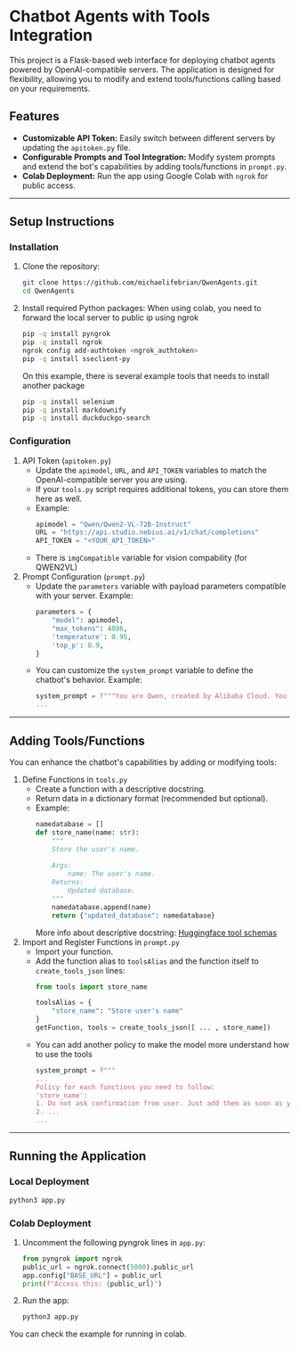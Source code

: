 # Chatbot Agents with Tools Integration
This project is a Flask-based web interface for deploying chatbot agents powered by OpenAI-compatible servers. The application is designed for flexibility, allowing you to modify and extend tools/functions calling based on your requirements. 
## Features
- **Customizable API Token:** Easily switch between different servers by updating the `apitoken.py` file.
- **Configurable Prompts and Tool Integration:** Modify system prompts and extend the bot's capabilities by adding tools/functions in `prompt.py`.
- **Colab Deployment:** Run the app using Google Colab with `ngrok` for public access.
---
## Setup Instructions
### Installation
1. Clone the repository:
    ```bash
    git clone https://github.com/michaelifebrian/QwenAgents.git
    cd QwenAgents
    ```
2. Install required Python packages:
    When using colab, you need to forward the local server to public ip using ngrok
    ```bash
    pip -q install pyngrok
    pip -q install ngrok
    ngrok config add-authtoken <ngrok_authtoken>
    pip -q install sseclient-py
    ```
    On this example, there is several example tools that needs to install another package
    ```bash
    pip -q install selenium
    pip -q install markdownify
    pip -q install duckduckgo-search
    ```
### Configuration
1. API Token (`apitoken.py`)
    - Update the `apimodel`, `URL`, and `API_TOKEN` variables to match the OpenAI-compatible server you are using.
    - If your `tools.py` script requires additional tokens, you can store them here as well.
    - Example: 
        ```python
        apimodel = "Qwen/Qwen2-VL-72B-Instruct"
        URL = "https://api.studio.nebius.ai/v1/chat/completions"
        API_TOKEN = "<YOUR_API_TOKEN>"
        ```
    - There is `imgCompatible` variable for vision compability (for QWEN2VL)
2. Prompt Configuration (`prompt.py`)
    - Update the `parameters` variable with payload parameters compatible with your server. Example:
        ```python
        parameters = {
            "model": apimodel,
            "max_tokens": 4096,
            'temperature': 0.95,
            'top_p': 0.9,
        }
    - You can customize the `system_prompt` variable to define the chatbot's behavior. Example:
        ```python
        system_prompt = f"""You are Qwen, created by Alibaba Cloud. You are a helpful assistant that speaks Gen-Z slang.
        ...
        ```
---
## Adding Tools/Functions
You can enhance the chatbot's capabilities by adding or modifying tools:

1. Define Functions in `tools.py`
    - Create a function with a descriptive docstring.
    - Return data in a dictionary format (recommended but optional).
    - Example:
        ```python
        namedatabase = []
        def store_name(name: str):
            """
            Store the user's name.
            
            Args:
                name: The user's name.
            Returns:
                Updated database.
            """
            namedatabase.append(name)
            return {"updated_database": namedatabase}        
        ```
        More info about descriptive docstring: [Huggingface tool schemas](https://huggingface.co/docs/transformers/en/chat_templating#understanding-tool-schemas)
2. Import and Register Functions in `prompt.py`
    - Import your function.
    - Add the function alias to `toolsAlias` and the function itself to `create_tools_json` lines:
        ```python
        from tools import store_name
        
        toolsAlias = {
            "store_name": "Store user's name"
        }
        getFunction, tools = create_tools_json([ ... , store_name])        
        ```
    - You can add another policy to make the model more understand how to use the tools
        ```python
        system_prompt = f"""
        ...
        Policy for each functions you need to follow:
        'store_name':
        1. Do not ask confirmation from user. Just add them as soon as you know their name.
        2. ...
        ...
        ```
---
## Running the Application
### Local Deployment
```bash
python3 app.py
```
### Colab Deployment
1. Uncomment the following pyngrok lines in `app.py`:
    ```python
    from pyngrok import ngrok
    public_url = ngrok.connect(5000).public_url
    app.config["BASE_URL"] = public_url
    print(f"Access this: {public_url}")
    ```
2. Run the app:
    ```bash
    python3 app.py
    ```
You can check the example for running in colab.